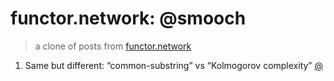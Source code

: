 # functor.network: @smooch
> a clone of posts from [functor.network](https://functor.network/user/3157)

1. Same but different: “common-substring” vs “Kolmogorov complexity”  [@](https://functor.network/user/3157/entry/1256)

